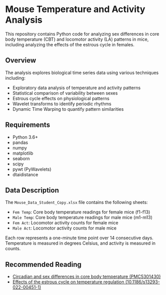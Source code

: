 # Mouse Temperature and Activity Analysis

This repository contains Python code for analyzing sex differences in core body temperature (CBT) and locomotor activity (LA) patterns in mice, including analyzing the effects of the estrous cycle in females.

## Overview

The analysis explores biological time series data using various techniques including:
- Exploratory data analysis of temperature and activity patterns
- Statistical comparison of variability between sexes
- Estrous cycle effects on physiological patterns
- Wavelet transforms to identify periodic rhythms
- Dynamic Time Warping to quantify pattern similarities

## Requirements

- Python 3.6+
- pandas
- numpy
- matplotlib
- seaborn
- scipy
- pywt (PyWavelets)
- dtaidistance

## Data Description

The `Mouse_Data_Student_Copy.xlsx` file contains the following sheets:
- `Fem Temp`: Core body temperature readings for female mice (f1-f13)
- `Male Temp`: Core body temperature readings for male mice (m1-m13)
- `Fem Act`: Locomotor activity counts for female mice
- `Male Act`: Locomotor activity counts for male mice

Each row represents a one-minute time point over 14 consecutive days.
Temperature is measured in degrees Celsius, and activity is measured in counts.

## Recommended Reading

- [Circadian and sex differences in core body temperature (PMC5301430)](https://pmc.ncbi.nlm.nih.gov/articles/PMC5301430/)
- [Effects of the estrous cycle on temperature regulation (10.1186/s13293-022-00451-1)](https://bsd.biomedcentral.com/articles/10.1186/s13293-022-00451-1)
